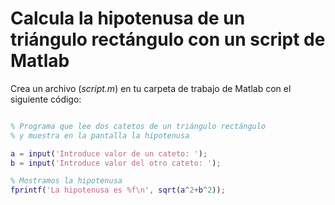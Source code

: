 # Calcula la hipotenusa de un triángulo rectángulo con un script de Matlab

Crea un archivo (_script.m_) en tu carpeta de trabajo de Matlab con el siguiente código:

```matlab

% Programa que lee dos catetos de un triángulo rectángulo 
% y muestra en la pantalla la hipotenusa

a = input('Introduce valor de un cateto: ');
b = input('Introduce valor del otro cateto: '); 

% Mostramos la hipotenusa
fprintf('La hipotenusa es %f\n', sqrt(a^2+b^2));

```
